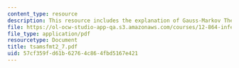 ```yaml
---
content_type: resource
description: This resource includes the explanation of Gauss-Markov Theorem.
file: https://ol-ocw-studio-app-qa.s3.amazonaws.com/courses/12-864-inference-from-data-and-models-spring-2005/57cf359fd61b62764c864fbd5167e421_tsamsfmt2_7.pdf
file_type: application/pdf
resourcetype: Document
title: tsamsfmt2_7.pdf
uid: 57cf359f-d61b-6276-4c86-4fbd5167e421
---
```

